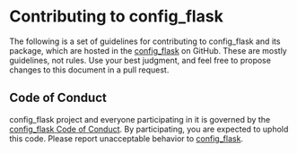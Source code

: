 # Contributing to config_flask

The following is a set of guidelines for contributing to config_flask and its package, which are hosted in the [config_flask](https://github.com/vroncevic/config_flask) on GitHub. These are mostly guidelines, not rules. Use your best judgment, and feel free to propose changes to this document in a pull request.

## Code of Conduct

config_flask project and everyone participating in it is governed by the [config_flask Code of Conduct](CODE_OF_CONDUCT.md). By participating, you are expected to uphold this code. Please report unacceptable behavior to [config_flask](mailto:elektron.ronca@gmail.com).
